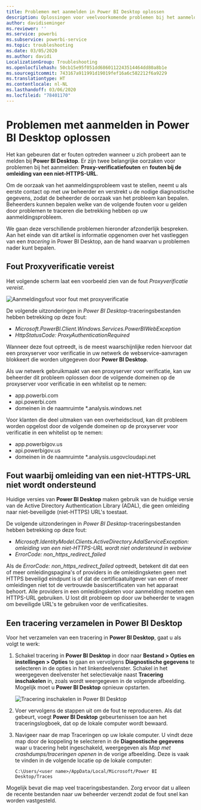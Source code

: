 ```yaml
---
title: Problemen met aanmelden in Power BI Desktop oplossen
description: Oplossingen voor veelvoorkomende problemen bij het aanmelden in Power BI Desktop
author: davidiseminger
ms.reviewer: ''
ms.service: powerbi
ms.subservice: powerbi-service
ms.topic: troubleshooting
ms.date: 03/05/2020
ms.author: davidi
LocalizationGroup: Troubleshooting
ms.openlocfilehash: 50cb15e95f051dd6860112243514464dd80a8b1e
ms.sourcegitcommit: 743167a911991d19019fef16a6c582212f6a9229
ms.translationtype: HT
ms.contentlocale: nl-NL
ms.lasthandoff: 03/06/2020
ms.locfileid: "78401170"
---
```

# <a name="troubleshooting-sign-in-for-power-bi-desktop"></a>Problemen met aanmelden in Power BI Desktop oplossen
Het kan gebeuren dat er fouten optreden wanneer u zich probeert aan te melden bij **Power BI Desktop**. Er zijn twee belangrijke oorzaken voor problemen bij het aanmelden: **Proxy-verificatiefouten** en **fouten bij de omleiding van een niet-HTTPS-URL**. 

Om de oorzaak van het aanmeldingsprobleem vast te stellen, neemt u als eerste contact op met uw beheerder en verstrekt u de nodige diagnostische gegevens, zodat de beheerder de oorzaak van het probleem kan bepalen. Beheerders kunnen bepalen welke van de volgende fouten voor u gelden door problemen te traceren die betrekking hebben op uw aanmeldingsprobleem. 

We gaan deze verschillende problemen hieronder afzonderlijk bespreken. Aan het einde van dit artikel is informatie opgenomen over het vastleggen van een *tracering* in Power BI Desktop, aan de hand waarvan u problemen nader kunt bepalen.


## <a name="proxy-authentication-required-error"></a>Fout Proxyverificatie vereist

Het volgende scherm laat een voorbeeld zien van de fout *Proxyverificatie vereist*.

![Aanmeldingsfout voor fout met proxyverificatie](media/desktop-troubleshooting-sign-in/desktop-tshoot-sign-in_01.png)

De volgende uitzonderingen in *Power BI Desktop*-traceringsbestanden hebben betrekking op deze fout:

* *Microsoft.PowerBI.Client.Windows.Services.PowerBIWebException*
* *HttpStatusCode: ProxyAuthenticationRequired*

Wanneer deze fout optreedt, is de meest waarschijnlijke reden hiervoor dat een proxyserver voor verificatie in uw netwerk de webservice-aanvragen blokkeert die worden uitgegeven door **Power BI Desktop**. 

Als uw netwerk gebruikmaakt van een proxyserver voor verificatie, kan uw beheerder dit probleem oplossen door de volgende domeinen op de proxyserver voor verificatie in een whitelist op te nemen:

* app.powerbi.com
* api.powerbi.com
* domeinen in de naamruimte *.analysis.windows.net

Voor klanten die deel uitmaken van een overheidscloud, kan dit probleem worden opgelost door de volgende domeinen op de proxyserver voor verificatie in een whitelist op te nemen:

* app.powerbigov.us
* api.powerbigov.us
* domeinen in de naamruimte *.analysis.usgovcloudapi.net

## <a name="non-https-url-redirect-not-supported-error"></a>Fout waarbij omleiding van een niet-HTTPS-URL niet wordt ondersteund

Huidige versies van **Power BI Desktop** maken gebruik van de huidige versie van de Active Directory Authentication Library (ADAL), die geen omleiding naar niet-beveiligde (niet-HTTPS) URL's toestaat. 

De volgende uitzonderingen in *Power BI Desktop*-traceringsbestanden hebben betrekking op deze fout:

* *Microsoft.IdentityModel.Clients.ActiveDirectory.AdalServiceException: omleiding van een niet-HTTPS-URL wordt niet ondersteund in webview*
* *ErrorCode: non_https_redirect_failed*

Als de *ErrorCode: non_https_redirect_failed* optreedt, betekent dit dat een of meer omleidingspagina's of providers in de omleidingsketen geen met HTTPS beveiligd eindpunt is of dat de certificaatuitgever van een of meer omleidingen niet tot de vertrouwde basiscertificaten van het apparaat behoort. Alle providers in een omleidingsketen voor aanmelding moeten een HTTPS-URL gebruiken. U lost dit probleem op door uw beheerder te vragen om beveiligde URL's te gebruiken voor de verificatiesites. 

## <a name="how-to-collect-a-trace-in-power-bi-desktop"></a>Een tracering verzamelen in Power BI Desktop

Voor het verzamelen van een tracering in **Power BI Desktop**, gaat u als volgt te werk:

1. Schakel tracering in **Power BI Desktop** in door naar **Bestand > Opties en instellingen > Opties** te gaan en vervolgens **Diagnostische gegevens** te selecteren in de opties in het linkerdeelvenster. Schakel in het weergegeven deelvenster het selectievakje naast **Tracering inschakelen** in, zoals wordt weergegeven in de volgende afbeelding. Mogelijk moet u **Power BI Desktop** opnieuw opstarten.
   
   ![Tracering inschakelen in Power BI Desktop](media/desktop-troubleshooting-sign-in/desktop-tshoot-sign-in_02.png)

2. Voer vervolgens de stappen uit om de fout te reproduceren. Als dat gebeurt, voegt **Power BI Desktop** gebeurtenissen toe aan het traceringslogboek, dat op de lokale computer wordt bewaard.

3. Navigeer naar de map Traceringen op uw lokale computer. U vindt deze map door de koppeling te selecteren in de **Diagnostische gegevens** waar u tracering hebt ingeschakeld, weergegeven als *Map met crashdumps/traceringen openen* in de vorige afbeelding. Deze is vaak te vinden in de volgende locatie op de lokale computer:

    `C:\Users/<user name>/AppData/Local/Microsoft/Power BI Desktop/Traces`

Mogelijk bevat die map veel traceringsbestanden. Zorg ervoor dat u alleen de recente bestanden naar uw beheerder verzendt zodat de fout snel kan worden vastgesteld. 

